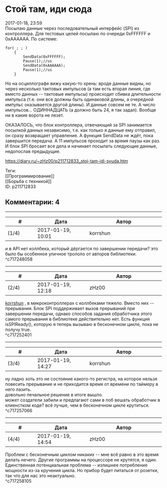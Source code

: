 Стой там, иди сюда
==================

  
2017-01-18, 23:59  
 Посылаю данные через последовательный интерфейс (SPI) из контроллера. Для тестовых целей посылаю по очереди 0xFFFFFF и 0xAAAAAA. По системе:   
   
 
```
for( ; ; )  
	{
		SendData(0xFFFFFF);
		Pause(1);//us
		SendData(0xAAAAAA);
		Pause(1);//us  
	}
```
   
   
 Но на осциллографе вижу какую-то хрень: вроде данные видны, но через несколько тактовых импульсов (а там есть вторая линия, где вместо данных -- тактовые импульсы) происходит сбивка длительности импульса (т.е. они все должны быть одинаковой длины, а очередной импульс оказывается другой длины). И данные совсем не те. А число импульсов... ОДИННАДЦАТЬ (а должно быть 24, я так задал). Вообще ни в какие ворота не лезет.   
   
 ОКАЗАЛОСЬ, что блок контроллера, отвечающий за SPI занимается посылкой данных независимо, т.е. как только я данные ему отправил, он сразу возвращает управление. А функция SendData не ждёт, пока завершится передача. А 11 импульсов проходит за время паузы как раз. И блок SPI бросает все дела и начинает посылать следующие данные, недопослав предыдущие.   
  
<https://diary.ru/~zHz00/p211712833_stoj-tam-idi-syuda.htm>  
  
Теги:  
[[Программирование]]  
[[Борьба с техникой]]  
ID: p211712833  


Комментарии: 4
--------------

  


---



|         #         |              Дата              |                     Автор                     |           ID           |
| --- | --- | --- | --- |
| (1/4) | 2017-01-19, 10:01 | korrshun | c717248058 |

  
 и в API нет коллбека, который дёргается по завершении передачи? это было бы особенное уличное трололо от авторов библиотеки.   
 ^c717248058

---



|         #         |              Дата              |                     Автор                     |           ID           |
| --- | --- | --- | --- |
| (2/4) | 2017-01-19, 12:18 | zHz00 | c717252401 |

  
  [korrshun](http://Igel-kun.diary.ru "kimi wo shiranai monogatari")  , в микроконтроллерах с коллбеками тяжело. Вместо них -- прерывания. Блок SPI поддерживает вызов прерываний при завершении передачи, однако способов задания обработчика этого самого прерывания в библиотеке действительно нет. Есть функция isSPIReady(), которую я теперь вызываю в бесконечном цикле, пока не получу true.   
 ^c717252401

---



|         #         |              Дата              |                     Автор                     |           ID           |
| --- | --- | --- | --- |
| (3/4) | 2017-01-19, 14:27 | korrshun | c717257066 |

  
 ну ладно хоть это не состояние какого-то регистра, на которое нельзя повесить прерывание и не приходится время от времени по таймеру в него лазить.   
 довольно печальное решение в итоге вышло.   
 может создатели забили и предлагают сами в лоб вешать обработчик в клиенстком коде? всё лучше, чем в бесконечном цикле крутиться.   
 ^c717257066

---



|         #         |              Дата              |                     Автор                     |           ID           |
| --- | --- | --- | --- |
| (4/4) | 2017-01-19, 14:54 | zHz00 | c717258105 |

  
 Проблем с бесконечным циклом никаких -- мне всё равно в это время делать нечего. Другие программы на процессоре не крутятся, я один. Единственная потенциальная проблема -- излишнее потребление мощности из-за кручения цикла. Но прибор будет питаться от розетки, так что для нас это неактуально.   
 ^c717258105